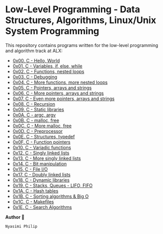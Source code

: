 <h1>Low-Level Programming - Data Structures, Algorithms, Linux/Unix System Programming</h1>
<p>
  This repository contains programs written for the low-level programming and algorithm track at ALX:
</p>
    <ul>
       <li><a href="https://github.com/NyasimiPhilip/alx-low_level_programming/tree/master/0x00-hello_world">0x00. C - Hello, World</a></li>
<li><a href="https://github.com/NyasimiPhilip/alx-low_level_programming/tree/master/0x01-variables_if_else_while">0x01. C - Variables, if, else, while</a></li>
<li><a href="https://github.com/NyasimiPhilip/alx-low_level_programming/tree/master/0x02-functions_nested_loops">0x02. C - Functions, nested loops</a></li>
<li><a href="https://github.com/NyasimiPhilip/alx-low_level_programming/tree/master/0x03-debugging">0x03. C - Debugging</a></li>
<li><a href="https://github.com/NyasimiPhilip/alx-low_level_programming/tree/master/0x04-more_functions_nested_loops">0x04. C - More functions, more nested loops</a></li>
<li><a href="https://github.com/NyasimiPhilip/alx-low_level_programming/tree/master/0x05-pointers_arrays_strings">0x05. C - Pointers, arrays and strings</a></li>
<li><a href="https://github.com/NyasimiPhilip/alx-low_level_programming/tree/master/0x06-more_pointers_arrays_strings">0x06. C - More pointers, arrays and strings</a></li>
<li><a href="https://github.com/NyasimiPhilip/alx-low_level_programming/tree/master/0x07-even_more_pointers_arrays_strings">0x07. C - Even more pointers, arrays and strings</a></li>
<li><a href="https://github.com/NyasimiPhilip/alx-low_level_programming/tree/master/0x08-recursion">0x08. C - Recursion</a></li>
<li><a href="https://github.com/NyasimiPhilip/alx-low_level_programming/tree/master/0x09-static_libraries">0x09. C - Static libraries</a></li>
<li><a href="https://github.com/NyasimiPhilip/alx-low_level_programming/tree/master/0x0A-argc_argv">0x0A. C - argc, argv</a></li>
<li><a href="https://github.com/NyasimiPhilip/alx-low_level_programming/tree/master/0x0B-malloc_free">0x0B. C - malloc, free</a></li>
<li><a href="https://github.com/NyasimiPhilip/alx-low_level_programming/tree/master/0x0C-more_malloc_free">0x0C. C - More malloc, free</a></li>
<li><a href="https://github.com/NyasimiPhilip/alx-low_level_programming/tree/master/0x0D-preprocessor">0x0D. C - Preprocessor</a></li>
<li><a href="https://github.com/NyasimiPhilip/alx-low_level_programming/tree/master/0x0E-structures_typedef">0x0E. C - Structures, typedef</a></li>
<li><a href="https://github.com/NyasimiPhilip/alx-low_level_programming/tree/master/0x0F-function_pointers">0x0F. C - Function pointers</a></li>
<li><a href="https://github.com/NyasimiPhilip/alx-low_level_programming/tree/master/0x10-variadic_functions">0x10. C - Variadic functions</a></li>
<li><a href="https://github.com/NyasimiPhilip/alx-low_level_programming/tree/master/0x12-singly_linked_lists">0x12. C - Singly linked lists</a></li>
<li><a href="https://github.com/NyasimiPhilip/alx-low_level_programming/tree/master/0x13-more_singly_linked_lists">0x13. C - More singly linked lists</a></li>
<li><a href="https://github.com/NyasimiPhilip/alx-low_level_programming/tree/master/0x14-bit_manipulation">0x14. C - Bit manipulation</a></li>
<li><a href="https://github.com/NyasimiPhilip/alx-low_level_programming/tree/master/0x15-file_io">0x15. C - File I/O</a></li>
<li><a href="https://github.com/NyasimiPhilip/alx-low_level_programming/tree/master/0x17-doubly_linked_lists">0x17. C - Doubly linked lists</a></li>
<li><a href="https://github.com/NyasimiPhilip/alx-low_level_programming/tree/master/0x18-dynamic_libraries">0x18. C - Dynamic libraries</a></li>
<li><a href="https://github.com/NyasimiPhilip/alx-low_level_programming/tree/master/0x19-stacks_queues_lifo_fifo">0x19. C - Stacks, Queues - LIFO, FIFO</a></li>
<li><a href="https://github.com/NyasimiPhilip/alx-low_level_programming/tree/master/0x1A-hash_tables">0x1A. C - Hash tables</a></li>
<li><a href="https://github.com/NyasimiPhilip/alx-low_level_programming/tree/master/0x1B-sorting_algorithms_big_O">0x1B. C - Sorting algorithms & Big O</a></li>
<li><a href="https://github.com/NyasimiPhilip/alx-low_level_programming/tree/master/0x1C-makefiles">0x1C. C - Makefiles</a></li>
<li><a href="https://github.com/NyasimiPhilip/alx-low_level_programming/tree/master/0x1E-search_algorithms">0x1E. C - Search Algorithms</a></li>
    </ul>    
    <p><strong>Author 🙂</strong></p>
    <p><code>Nyasimi Philip</code></p>
